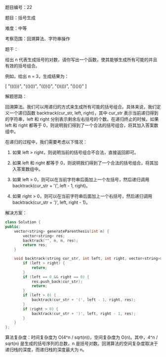 题目编号：22

题目：括号生成

难度：中等

考察范围：回溯算法、字符串操作

题干：

给出 n 代表生成括号的对数，请你写出一个函数，使其能够生成所有可能的并且有效的括号组合。

例如，给出 n = 3，生成结果为：

[
  "((()))",
  "(()())",
  "(())()",
  "()(())",
  "()()()"
]

解题思路：

回溯算法。我们可以用递归的方式来生成所有可能的括号组合。具体来说，我们定义一个递归函数 backtrack(cur_str, left, right)，其中 cur_str 表示当前递归得到的字符串，left 和 right 分别表示剩余左右括号的个数。在递归终止的时候，如果 left 和 right 都等于 0，则说明我们得到了一个合法的括号组合，将其加入答案数组中。

在递归的过程中，我们需要考虑以下情况：

1. 如果 left > right，则说明当前的括号组合不合法，直接返回即可。

2. 如果 left 和 right 都等于 0，则说明我们得到了一个合法的括号组合，将其加入答案数组中。

3. 如果 left > 0，则可以在当前字符串后面加上一个左括号，然后递归调用 backtrack(cur_str + '(', left - 1, right)。

4. 如果 right > 0，则可以在当前字符串后面加上一个右括号，然后递归调用 backtrack(cur_str + ')', left, right - 1)。

解决方案：

```cpp
class Solution {
public:
    vector<string> generateParenthesis(int n) {
        vector<string> res;
        backtrack("", n, n, res);
        return res;
    }

    void backtrack(string cur_str, int left, int right, vector<string>& res) {
        if (left > right) {
            return;
        }
        if (left == 0 && right == 0) {
            res.push_back(cur_str);
            return;
        }
        if (left > 0) {
            backtrack(cur_str + '(', left - 1, right, res);
        }
        if (right > 0) {
            backtrack(cur_str + ')', left, right - 1, res);
        }
    }
};
```

算法复杂度：时间复杂度为 O(4^n / sqrt(n))，空间复杂度为 O(n)。其中，4^n / sqrt(n) 是生成的括号序列的总数，n 是括号对数。回溯算法的空间复杂度取决于递归栈的深度，而递归栈的深度最大为 n。